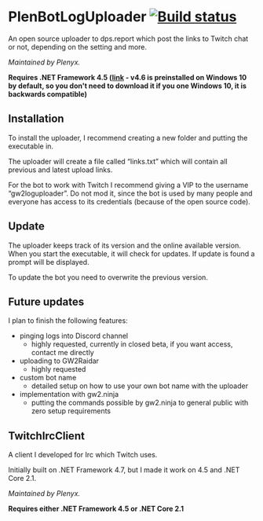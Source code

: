 # PlenBotLogUploader [![Build status](https://ci.appveyor.com/api/projects/status/qdx2bmsj54yg0c0y?svg=true)](https://ci.appveyor.com/project/Plenyx/plenbotloguploader)
An open source uploader to dps.report which post the links to Twitch chat or not, depending on the setting and more.

*Maintained by Plenyx.*

**Requires .NET Framework 4.5 ([link](https://www.microsoft.com/en-us/download/details.aspx?id=30653) - v4.6 is preinstalled on Windows 10 by default, so you don't need to download it if you one Windows 10, it is backwards compatible)**

## Installation
To install the uploader, I recommend creating a new folder and putting the executable in.

The uploader will create a file called “links.txt” which will contain all previous and latest upload links.

For the bot to work with Twitch I recommend giving a VIP to the username “gw2loguploader”. Do not mod it, since the bot is used by many people and everyone has access to its credentials (because of the open source code).

## Update
The uploader keeps track of its version and the online available version. When you start the executable, it will check for updates. If update is found a prompt will be displayed.

To update the bot you need to overwrite the previous version.

## Future updates
I plan to finish the following features:
* pinging logs into Discord channel
  * highly requested, currently in closed beta, if you want access, contact me directly
* uploading to GW2Raidar
  * highly requested
* custom bot name
  * detailed setup on how to use your own bot name with the uploader
* implementation with gw2.ninja
  * putting the commands possible by gw2.ninja to general public with zero setup requirements

## TwitchIrcClient
A client I developed for Irc which Twitch uses.

Initially built on .NET Framework 4.7, but I made it work on 4.5 and .NET Core 2.1.

*Maintained by Plenyx.*

**Requires either .NET Framework 4.5 or .NET Core 2.1**
